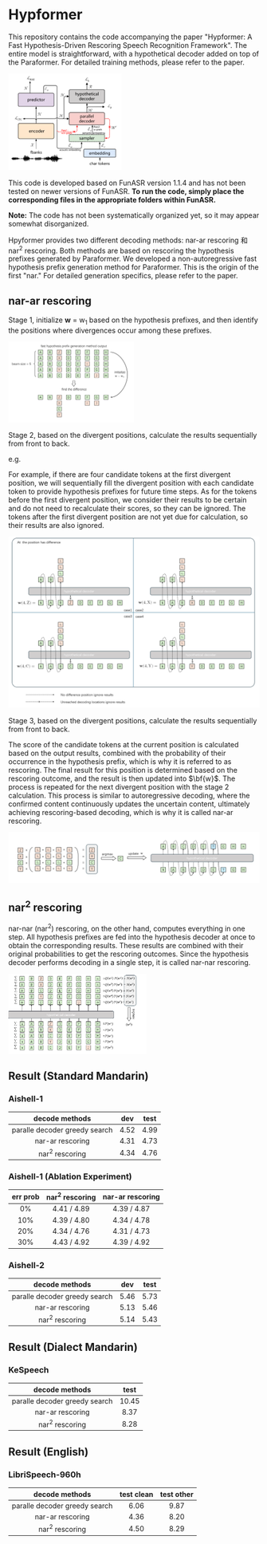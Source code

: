 # Hypformer

This repository contains the code accompanying the paper "Hypformer: A Fast Hypothesis-Driven Rescoring Speech Recognition Framework". The entire model is straightforward, with a hypothetical decoder added on top of the Paraformer. For detailed training methods, please refer to the paper.

<img src="./fig/model.png" width="45%" />

This code is developed based on FunASR version 1.1.4 and has not been tested on newer versions of FunASR.
**To run the code, simply place the corresponding files in the appropriate folders within FunASR.**

**Note:** The code has not been systematically organized yet, so it may appear somewhat disorganized.

Hpyformer provides two different decoding methods: nar-ar rescoring 和 nar<sup>2</sup> rescoring. Both methods are based on rescoring the hypothesis prefixes generated by Paraformer. We developed a non-autoregressive fast hypothesis prefix generation method for Paraformer. This is the origin of the first "nar." For detailed generation specifics, please refer to the paper.

## nar-ar rescoring

Stage 1, initialize <b>w</b> = w<sub>1</sub> based on the hypothesis prefixes, and then identify the positions where divergences occur among these prefixes.

<img src="./fig/nar-ar_1.png" width="50%" />

Stage 2, based on the divergent positions, calculate the results sequentially from front to back.

e.g.

For example, if there are four candidate tokens at the first divergent position, we will sequentially fill the divergent position with each candidate token to provide hypothesis prefixes for future time steps. As for the tokens before the first divergent position, we consider their results to be certain and do not need to recalculate their scores, so they can be ignored. The tokens after the first divergent position are not yet due for calculation, so their results are also ignored.

<img src="./fig/nar-ar_2.png" width="100%" />

Stage 3, based on the divergent positions, calculate the results sequentially from front to back.

The score of the candidate tokens at the current position is calculated based on the output results, combined with the probability of their occurrence in the hypothesis prefix, which is why it is referred to as rescoring. The final result for this position is determined based on the rescoring outcome, and the result is then updated into $\bf{w}$. The process is repeated for the next divergent position with the stage 2 calculation. This process is similar to autoregressive decoding, where the confirmed content continuously updates the uncertain content, ultimately achieving rescoring-based decoding, which is why it is called nar-ar rescoring.

<img src="./fig/nar-ar_3.png" width="100%" />

## nar<sup>2</sup> rescoring

nar-nar (nar<sup>2</sup>) rescoring, on the other hand, computes everything in one step. All hypothesis prefixes are fed into the hypothesis decoder at once to obtain the corresponding results. These results are combined with their original probabilities to get the rescoring outcomes. Since the hypothesis decoder performs decoding in a single step, it is called nar-nar rescoring.

<img src="./fig/nar2.png" width="55%" />

## Result (Standard Mandarin)


### Aishell-1

|        decode methods         | dev  | test |
| :---------------------------: | :--: | :--: |
| paralle decoder greedy search | 4.52 | 4.99 |
|       nar-ar rescoring        | 4.31 | 4.73 |
|       nar<sup>2</sup> rescoring       | 4.34 | 4.76 |


### Aishell-1 (Ablation Experiment)
| err prob | nar<sup>2</sup> rescoring | nar-ar rescoring |
| :------: | :---------------: | :--------------: |
|    0%    |    4.41 / 4.89    |   4.39 / 4.87    |
|   10%    |    4.39 / 4.80    |   4.34 / 4.78    |
|   20%    |    4.34 / 4.76    |   4.31 / 4.73    |
|   30%    |    4.43 / 4.92    |   4.39 / 4.92    |

### Aishell-2

|        decode methods         | dev  | test |
| :---------------------------: | :--: | :--: |
| paralle decoder greedy search | 5.46 | 5.73 |
|       nar-ar rescoring        | 5.13 | 5.46 |
|       nar<sup>2</sup> rescoring       | 5.14 | 5.43 |

## Result (Dialect Mandarin)

### KeSpeech

|        decode methods         | test  |
| :---------------------------: | :---: |
| paralle decoder greedy search | 10.45 |
|       nar-ar rescoring        | 8.37  |
|       nar<sup>2</sup> rescoring       | 8.28  |

## Result (English)

### LibriSpeech-960h


|        decode methods         | test clean | test other |
| :---------------------------: | :--------: | :--------: |
| paralle decoder greedy search |     6.06       |     9.87       |
|       nar-ar rescoring        |      4.36      |       8.20     |
|       nar<sup>2</sup> rescoring       |     4.50       |      8.29      |



